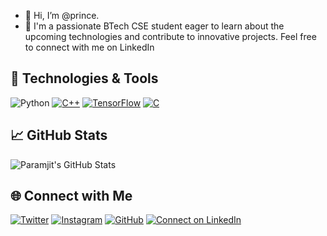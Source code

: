 - 👋 Hi, I’m @prince. 
- 👀 
  I'm a passionate BTech CSE student eager to learn about the upcoming technologies and contribute to innovative projects. Feel free to connect with me on LinkedIn
<!---
param20h/param20h is a ✨ special ✨ repository because its `README.md` (this file) appears on your GitHub profile.
You can click the Preview link to take a look at your changes.
--->


## 🚀 Technologies & Tools
![Python](https://img.shields.io/badge/Python-3776AB?style=flat&logo=python&logoColor=white)
[![C++](https://img.shields.io/badge/C++-00599C?style=flat&logo=c%2B%2B&logoColor=white)](https://isocpp.org/)
[![TensorFlow](https://img.shields.io/badge/TensorFlow-FF6F00?style=flat&logo=tensorflow&logoColor=white)](https://www.tensorflow.org/)
[![C](https://img.shields.io/badge/C-A8B9CC?style=flat&logo=c&logoColor=white)](https://en.cppreference.com/w/c)



## 📈 GitHub Stats
![Paramjit's GitHub Stats](https://github-readme-stats.vercel.app/api?username=param20h&show_icons=true&theme=radical)

## 🌐 Connect with Me
[![Twitter](https://img.shields.io/badge/Twitter-1DA1F2?style=flat&logo=twitter&logoColor=white)](https://x.com/param20h)
[![Instagram](https://img.shields.io/badge/Instagram-E4405F?style=flat&logo=instagram&logoColor=white)](https://www.instagram.com/param.060)
[![GitHub](https://img.shields.io/badge/GitHub-181717?style=flat&logo=github&logoColor=white)](https://github.com/param20h)
[![Connect on LinkedIn](https://github.com/param20h/my-images/blob/main/linkedin.png)](https://www.linkedin.com/in/param20h)


